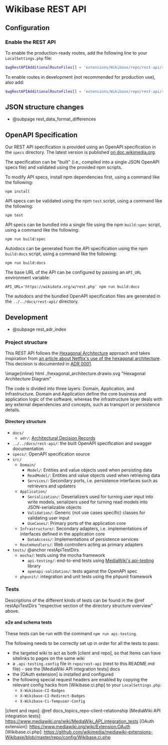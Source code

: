 # Wikibase REST API

## Configuration

### Enable the REST API

To enable the production-ready routes, add the following line to your `LocalSettings.php` file:

```php
$wgRestAPIAdditionalRouteFiles[] = 'extensions/Wikibase/repo/rest-api/routes.json';
```

To enable routes in development (not recommended for production use), also add:

```php
$wgRestAPIAdditionalRouteFiles[] = 'extensions/Wikibase/repo/rest-api/routes.dev.json';
```

## JSON structure changes

* @subpage rest_data_format_differences

## OpenAPI Specification

Our REST API specification is provided using an OpenAPI specification in the `specs` directory. The latest version is published [on doc.wikimedia.org](https://doc.wikimedia.org/Wikibase/master/js/rest-api/).

The specification can be "built" (i.e., compiled into a single JSON OpenAPI specs file) and validated using the provided npm scripts.

To modify API specs, install npm dependencies first, using a command like the following:

```
npm install
```

API specs can be validated using the npm `test` script, using a command like the following:

```
npm test
```

API specs can be bundled into a single file using the npm `build:spec` script, using a command like the following:

```
npm run build:spec
```

Autodocs can be generated from the API specification using the npm `build:docs` script, using a command like the following:

```
npm run build:docs
```

The base URL of the API can be configured by passing an `API_URL` environment variable:

```
API_URL='https://wikidata.org/w/rest.php' npm run build:docs
```

The autodocs and the bundled OpenAPI specification files are generated in the `../../docs/rest-api/` directory.

## Development

* @subpage rest_adr_index

### Project structure
This REST API follows the [Hexagonal Architecture](https://alistair.cockburn.us/hexagonal-architecture/) approach and takes inspiration from [an article about Netflix's use of the hexagonal architecture](https://netflixtechblog.com/ready-for-changes-with-hexagonal-architecture-b315ec967749). This decision is documented in [ADR 0001](docs/adr/0001_hexagonal_architecture.md).

\image{inline} html ./hexagonal_architecture.drawio.svg "Hexagonal Architecture Diagram"

The code is divided into three layers: Domain, Application, and Infrastructure. Domain and Application define the core business and application logic of the software, whereas the infrastructure layer deals with any external dependencies and concepts, such as transport or persistence details.

#### Directory structure

- `docs/`
  - `adr/`: [Architectural Decision Records](https://adr.github.io/)
- `../../docs/rest-api/`: the built OpenAPI specification and swagger documentation
- `specs/`: OpenAPI specification source
- `src/`
  - `Domain/`
    - `Model/`: Entities and value objects used when persisting data
    - `ReadModel/`: Entities and value objects used when retrieving data
    - `Services/`: Secondary ports, i.e. persistence interfaces such as retrievers and updaters
  - `Application/`
    - `Serialization/`: Deserializers used for turning user input into write models, serializers used for turning read models into JSON-serializable objects
    - `Validation/`: Generic (not use cases specific) classes for validating user input
    - `UseCases/`: Primary ports of the application core
  - `Infrastructure/`: Secondary adapters, i.e. implementations of interfaces defined in the application core
    - `DataAccess/`: Implementations of persistence services
  - `RouteHandlers/`: Web controllers acting as primary adapters
- `tests/` @anchor restApiTestDirs
  - `mocha/`: tests using the mocha framework
    - `api-testing/`: end-to-end tests using [MediaWiki's api-testing][1] library
    - `openapi-validation/`: tests against the OpenAPI spec
  - `phpunit/`: integration and unit tests using the phpunit framework

### Tests

Descriptions of the different kinds of tests can be found in the @ref restApiTestDirs "respective section of the directory structure overview" above.

#### e2e and schema tests

These tests can be run with the command `npm run api-testing`. 

The following needs to be correctly set up in order for all the tests to pass:
* the targeted wiki to act as both [client and repo], so that Items can have sitelinks to pages on the same wiki
* a `.api-testing.config` file in `repo/rest-api` (next to this README.md file) - see the [MediaWiki API integration tests] docs
* the [OAuth extension] is installed and configured
* the following special request headers are enabled by copying the relevant config hacks from [Wikibase.ci.php] to your `LocalSettings.php`:
  - `X-Wikibase-CI-Badges`
  - `X-Wikibase-CI-Redirect-Badges`
  - `X-Wikibase-Ci-Tempuser-Config`


[1]: https://www.mediawiki.org/wiki/MediaWiki_API_integration_tests
[client and repo]: @ref docs_topics_repo-client-relationship
[MediaWiki API integration tests]: https://www.mediawiki.org/wiki/MediaWiki_API_integration_tests
[OAuth extension]: https://www.mediawiki.org/wiki/Extension:OAuth
[Wikibase.ci.php]: https://github.com/wikimedia/mediawiki-extensions-Wikibase/blob/master/repo/config/Wikibase.ci.php
